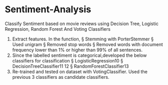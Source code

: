 # Sentiment-Analysis
Classify Sentiment based on movie reviews using Decision Tree, Logistic Regression, Random Forest And Voting Classifiers

1. Extract features.
In the function,
§ Stemming with PorterStemmer 
§ Used unigram
§ Removed stop words
§ Removed words with document frequency lower than 1% or higher than 99% of all
sentences.
2. Since the labelled sentiment is categorical,developed the below classifiers for classification
§ LogisticRegression10
§ DecisionTreeClassifier11 12
§ RandomForestClassifier13
3. Re-trained and tested on dataset with VotingClassifier. Used the previous 3 classifiers as
candidate classifiers.
